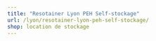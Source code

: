 ```yaml
---
title: "Resotainer Lyon PEH Self-stockage"
url: /lyon/resotainer-lyon-peh-self-stockage/
shop: location de stockage
---
```

